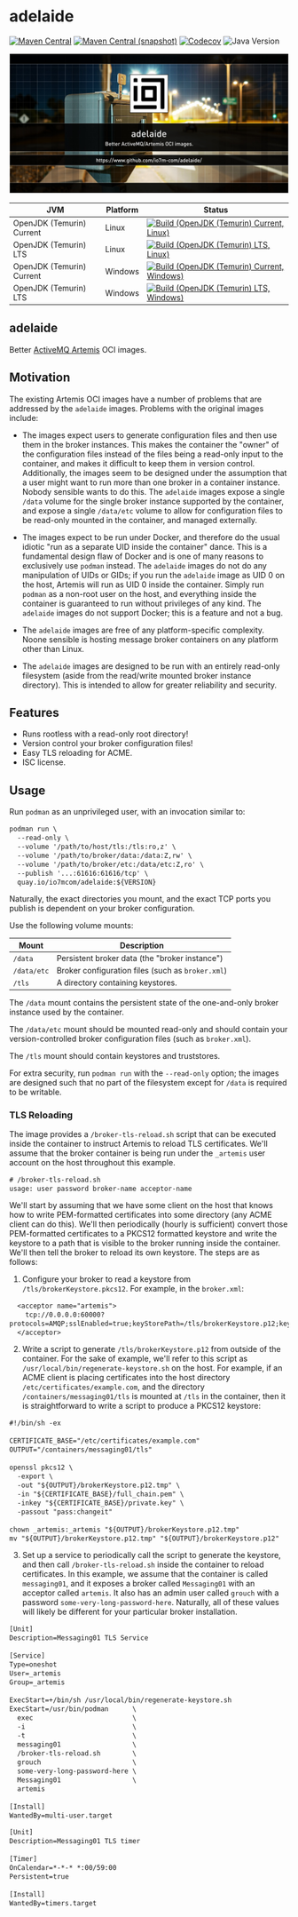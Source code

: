 adelaide
===

[![Maven Central](https://img.shields.io/maven-central/v/com.io7m.adelaide/com.io7m.adelaide.svg?style=flat-square)](http://search.maven.org/#search%7Cga%7C1%7Cg%3A%22com.io7m.adelaide%22)
[![Maven Central (snapshot)](https://img.shields.io/nexus/s/com.io7m.adelaide/com.io7m.adelaide?server=https%3A%2F%2Fs01.oss.sonatype.org&style=flat-square)](https://s01.oss.sonatype.org/content/repositories/snapshots/com/io7m/adelaide/)
[![Codecov](https://img.shields.io/codecov/c/github/io7m-com/adelaide.svg?style=flat-square)](https://codecov.io/gh/io7m-com/adelaide)
![Java Version](https://img.shields.io/badge/23-java?label=java&color=a1e65c)

![com.io7m.adelaide](./src/site/resources/adelaide.jpg?raw=true)

| JVM | Platform | Status |
|-----|----------|--------|
| OpenJDK (Temurin) Current | Linux | [![Build (OpenJDK (Temurin) Current, Linux)](https://img.shields.io/github/actions/workflow/status/io7m-com/adelaide/main.linux.temurin.current.yml)](https://www.github.com/io7m-com/adelaide/actions?query=workflow%3Amain.linux.temurin.current)|
| OpenJDK (Temurin) LTS | Linux | [![Build (OpenJDK (Temurin) LTS, Linux)](https://img.shields.io/github/actions/workflow/status/io7m-com/adelaide/main.linux.temurin.lts.yml)](https://www.github.com/io7m-com/adelaide/actions?query=workflow%3Amain.linux.temurin.lts)|
| OpenJDK (Temurin) Current | Windows | [![Build (OpenJDK (Temurin) Current, Windows)](https://img.shields.io/github/actions/workflow/status/io7m-com/adelaide/main.windows.temurin.current.yml)](https://www.github.com/io7m-com/adelaide/actions?query=workflow%3Amain.windows.temurin.current)|
| OpenJDK (Temurin) LTS | Windows | [![Build (OpenJDK (Temurin) LTS, Windows)](https://img.shields.io/github/actions/workflow/status/io7m-com/adelaide/main.windows.temurin.lts.yml)](https://www.github.com/io7m-com/adelaide/actions?query=workflow%3Amain.windows.temurin.lts)|

## adelaide

Better [ActiveMQ Artemis](https://activemq.apache.org/components/artemis/) OCI
images.

## Motivation

The existing Artemis OCI images have a number of problems that are addressed
by the `adelaide` images. Problems with the original images include:

* The images expect users to generate configuration files and then use them
  in the broker instances. This makes the container the "owner" of the
  configuration files instead of the files being a read-only input to the
  container, and makes it difficult to keep them in version control.
  Additionally, the images seem to be designed under the assumption that a user
  might want to run more than one broker in a container instance. Nobody
  sensible wants to do this. The `adelaide` images expose a single `/data`
  volume for the single broker instance supported by the container, and expose
  a single `/data/etc` volume to allow for configuration files to be read-only
  mounted in the container, and managed externally.

* The images expect to be run under Docker, and therefore do the usual
  idiotic "run as a separate UID inside the container" dance. This is a
  fundamental design flaw of Docker and is one of many reasons to exclusively
  use `podman` instead. The `adelaide` images do not do any manipulation of
  UIDs or GIDs; if you run the `adelaide` image as UID 0 on the host, Artemis
  will run as UID 0 inside the container. Simply run `podman` as a non-root
  user on the host, and everything inside the container is guaranteed to run
  without privileges of any kind. The `adelaide` images do not support Docker;
  this is a feature and not a bug.

* The `adelaide` images are free of any platform-specific complexity. Noone
  sensible is hosting message broker containers on any platform other than
  Linux.

* The `adelaide` images are designed to be run with an entirely read-only
  filesystem (aside from the read/write mounted broker instance directory).
  This is intended to allow for greater reliability and security.

## Features

* Runs rootless with a read-only root directory!
* Version control your broker configuration files!
* Easy TLS reloading for ACME.
* ISC license.

## Usage

Run `podman` as an unprivileged user, with an invocation similar to:

```
podman run \
  --read-only \
  --volume '/path/to/host/tls:/tls:ro,z' \
  --volume '/path/to/broker/data:/data:Z,rw' \
  --volume '/path/to/broker/etc:/data/etc:Z,ro' \
  --publish '...:61616:61616/tcp' \
  quay.io/io7mcom/adelaide:${VERSION}
```

Naturally, the exact directories you mount, and the exact TCP ports you
publish is dependent on your broker configuration.

Use the following volume mounts:

|Mount|Description|
|-----|-----------|
|`/data`|Persistent broker data (the "broker instance")|
|`/data/etc`|Broker configuration files (such as `broker.xml`)|
|`/tls`|A directory containing keystores.|

The `/data` mount contains the persistent state of the one-and-only broker
instance used by the container.

The `/data/etc` mount should be mounted read-only and should contain your
version-controlled broker configuration files (such as `broker.xml`).

The `/tls` mount should contain keystores and truststores.

For extra security, run `podman run` with the `--read-only` option; the images
are designed such that no part of the filesystem except for `/data` is required
to be writable.

### TLS Reloading

The image provides a `/broker-tls-reload.sh` script that can be executed
inside the container to instruct Artemis to reload TLS certificates. We'll
assume that the broker container is being run under the `_artemis` user
account on the host throughout this example.

```
# /broker-tls-reload.sh
usage: user password broker-name acceptor-name
```

We'll start by assuming that we have some client on the host that knows how to
write PEM-formatted certificates into some directory (any ACME client can do this).
We'll then periodically (hourly is sufficient) convert those PEM-formatted
certificates to a PKCS12 formatted keystore and write the keystore to a
path that is visible to the broker running inside the container. We'll then
tell the broker to reload its own keystore. The steps are as follows:

1. Configure your broker to read a keystore from `/tls/brokerKeystore.pkcs12`.
   For example, in the `broker.xml`:

```
  <acceptor name="artemis">
    tcp://0.0.0.0:60000?protocols=AMQP;sslEnabled=true;keyStorePath=/tls/brokerKeystore.p12;keyStorePassword=changeit;trustStorePath=/opt/java/openjdk/lib/security/cacerts;trustStorePassword=changeit
  </acceptor>
```

2. Write a script to generate `/tls/brokerKeystore.p12` from outside of the
   container. For the sake of example, we'll refer to this script as
   `/usr/local/bin/regenerate-keystore.sh` on the host. For example, if an ACME
   client is placing certificates into the host directory
   `/etc/certificates/example.com`, and the directory
   `/containers/messaging01/tls` is mounted at `/tls` in the
   container, then it is straightforward to write a script to produce a
   PKCS12 keystore:

```
#!/bin/sh -ex

CERTIFICATE_BASE="/etc/certificates/example.com"
OUTPUT="/containers/messaging01/tls"

openssl pkcs12 \
  -export \
  -out "${OUTPUT}/brokerKeystore.p12.tmp" \
  -in "${CERTIFICATE_BASE}/full_chain.pem" \
  -inkey "${CERTIFICATE_BASE}/private.key" \
  -passout "pass:changeit"

chown _artemis:_artemis "${OUTPUT}/brokerKeystore.p12.tmp"
mv "${OUTPUT}/brokerKeystore.p12.tmp" "${OUTPUT}/brokerKeystore.p12"
```

3. Set up a service to periodically call the script to generate the keystore,
   and then call `/broker-tls-reload.sh` inside the container to reload
   certificates. In this example, we assume that the container is called
   `messaging01`, and it exposes a broker called `Messaging01` with an
   acceptor called `artemis`. It also has an admin user called `grouch`
   with a password `some-very-long-password-here`. Naturally, all of these
   values will likely be different for your particular broker installation.

```
[Unit]
Description=Messaging01 TLS Service

[Service]
Type=oneshot
User=_artemis
Group=_artemis

ExecStart=+/bin/sh /usr/local/bin/regenerate-keystore.sh
ExecStart=/usr/bin/podman      \
  exec                         \
  -i                           \
  -t                           \
  messaging01                  \
  /broker-tls-reload.sh        \
  grouch                       \
  some-very-long-password-here \
  Messaging01                  \
  artemis

[Install]
WantedBy=multi-user.target
```

```
[Unit]
Description=Messaging01 TLS timer

[Timer]
OnCalendar=*-*-* *:00/59:00
Persistent=true

[Install]
WantedBy=timers.target
```


